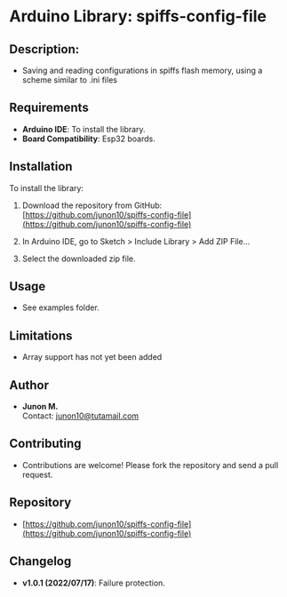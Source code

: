 # Arduino Library: spiffs-config-file

## Description:

- Saving and reading configurations in spiffs flash memory, using a scheme similar to .ini files

## Requirements

- **Arduino IDE**: To install the library.
- **Board Compatibility**: Esp32 boards.

## Installation

To install the library:

1. Download the repository from GitHub:
   [https://github.com/junon10/spiffs-config-file](https://github.com/junon10/spiffs-config-file)

2. In Arduino IDE, go to Sketch > Include Library > Add ZIP File...

3. Select the downloaded zip file.

## Usage

- See examples folder.

## Limitations

- Array support has not yet been added

## Author

- **Junon M.**  
  Contact: [junon10@tutamail.com](mailto:junon10@tutamail.com)

## Contributing

- Contributions are welcome! Please fork the repository and send a pull request.

## Repository

- [https://github.com/junon10/spiffs-config-file](https://github.com/junon10/spiffs-config-file)

## Changelog

- **v1.0.1 (2022/07/17)**: Failure protection.



